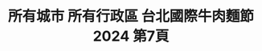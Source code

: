 ---
title: "所有城市 所有行政區 台北國際牛肉麵節 2024 第7頁"
description: "所有城市 所有行政區 台北國際牛肉麵節 2024 獲獎餐廳 第7頁"
keywords:
  - 美食競賽
  - 台灣美食
  - 美食精選
datePublished: "2025-06-30"
dateModified: "2025-07-05"
city: "所有城市"
district: "所有行政區"
award: "台北國際牛肉麵節"
year: "2024"
page: 7
count: 58

restaurants:
  - name: "趣味飲食國際有限公司"
    city: ""
    district: ""
    address: ""
    phone: ""
    geo: ""
    link: "//趣味飲食國際有限公司"
    google_map: ""
    footinder: ""
    award:
    - name: "台北國際牛肉麵節"
      year: "2024"
  - name: "買多多國際股份有限公司"
    city: ""
    district: ""
    address: ""
    phone: ""
    geo: ""
    link: "//買多多國際股份有限公司"
    google_map: ""
    footinder: ""
    award:
    - name: "台北國際牛肉麵節"
      year: "2024"
  - name: "創鑫生機股份有限公司"
    city: ""
    district: ""
    address: ""
    phone: ""
    geo: ""
    link: "//創鑫生機股份有限公司"
    google_map: ""
    footinder: ""
    award:
    - name: "台北國際牛肉麵節"
      year: "2024"
  - name: "統一企業(股)公司"
    city: ""
    district: ""
    address: ""
    phone: ""
    geo: ""
    link: "//統一企業_股_公司"
    google_map: ""
    footinder: ""
    award:
    - name: "台北國際牛肉麵節"
      year: "2024"
---